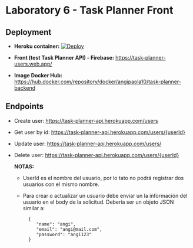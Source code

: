 # Laboratory 6 - Task Planner Front

## Deployment
* **Heroku container:**
  [![Deploy](https://www.herokucdn.com/deploy/button.svg)](https://task-planner-api.herokuapp.com/)

* **Front (test Task Planner API) - Firebase:** https://task-planner-users.web.app/

* **Image Docker Hub:** 
  https://hub.docker.com/repository/docker/angipaola10/task-planner-backend

## Endpoints
* Create user: https://task-planner-api.herokuapp.com/users
* Get user by id: https://task-planner-api.herokuapp.com/users/{userId}
* Update user: https://task-planner-api.herokuapp.com/users/
* Delete user: https://task-planner-api.herokuapp.com/users/{userId}

    **NOTAS:** 
    * UserId es el nombre del usuario, por lo tato no podrá registrar dos usuarios con el mismo nombre.
    * Para crear o actualizar un usuario debe enviar un la información del usuario en el body de la solicitud. Debería ser un objeto JSON similar a:
    
            {
               "name": "angi",
               "email": "angi@mail.com",
               "password": "angi123"
            }

